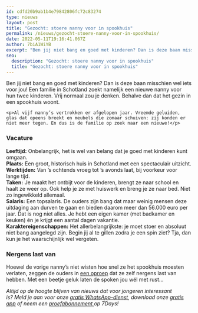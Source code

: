 ```yaml
---
id: cdfd20b9ab1b4e79842806fc72c83274
type: nieuws
layout: post
title: "Gezocht: stoere nanny voor in spookhuis"
permalink: /nieuws/gezocht-stoere-nanny-voor-in-spookhuis/
date: 2022-05-11T19:16:41.067Z
author: 7biA1WiYB
excerpt: "Ben jij niet bang en goed met kinderen? Dan is deze baan misschien wel iets voor jou! Een familie in Schotland zoekt namelijk een nieuwe nanny voor hun twee kinderen. Vrij normaal zou je denken. Behalve dan dat het gezin in een spookhuis woont.  "
seo:
  description: "Gezocht: stoere nanny voor in spookhuis"
  title: "Gezocht: stoere nanny voor in spookhuis"
---
```

Ben jij niet bang en goed met kinderen? Dan is deze baan misschien wel iets voor jou! Een familie in Schotland zoekt namelijk een nieuwe nanny voor hun twee kinderen. Vrij normaal zou je denken. Behalve dan dat het gezin in een spookhuis woont.  

    <p>Al vijf nanny’s vertrokken er afgelopen jaar. Vreemde geluiden, glas dat opeens breekt en meubels die zomaar schuiven: zij konden er niet meer tegen. En dus is de familie op zoek naar een nieuwe!</p>
<h3>Vacature</h3>
<p><strong>Leeftijd:</strong> Onbelangrijk, het is wel van belang dat je goed met kinderen kunt omgaan.<br><strong>Plaats:</strong> Een groot, historisch huis in Schotland met een spectaculair uitzicht.<br><strong>Werktijden:</strong> Van ’s ochtends vroeg tot ’s avonds laat, bij voorkeur voor lange tijd.<br><strong>Taken:</strong> Je maakt het ontbijt voor de kinderen, brengt ze naar school en haalt ze weer op. Ook help je ze met huiswerk en breng je ze naar bed. Niet zo ingewikkeld allemaal.<br><strong>Salaris:</strong> Een topsalaris. De ouders zijn bang dat maar weinig mensen deze uitdaging aan durven te gaan en bieden daarom meer dan 56.000 euro per jaar. Dat is nog niet alles. Je hebt een eigen kamer (met badkamer en keuken) én je krijgt een aantal dagen vakantie.<br><strong>Karaktereigenschappen:</strong> Het allerbelangrijkste: je moet stoer en absoluut niet bang aangelegd zijn. Begin jij al te gillen zodra je een spin ziet? Tja, dan kun je het waarschijnlijk wel vergeten.</p>
<h3>Nergens last van</h3>
<p>Hoewel de vorige nanny’s niet wisten hoe snel ze het spookhuis moesten verlaten, zeggen de ouders in <a href="https://www.childcare.co.uk/profile/2351651">een oproep</a> dat ze zelf nergens last van hebben. Met een beetje geluk laten de spoken jou wél met rust…</p>
<p><em>Altijd op de hoogte blijven van nieuws dat voor jongeren interessant is? Meld je aan voor onze </em><a href="https://original.sevendays.nl/whatsapp"><em>gratis WhatsApp-dienst</em></a><em>, download onze </em><a href="https://original.sevendays.nl/app"><em>gratis app</em></a><em> of neem een </em><a href="https://abonneren.sevendays.nl/abonneren/abonnementen/ae/artikel"><em>proefabonnement </em></a><em>op 7Days!</em></p>  
